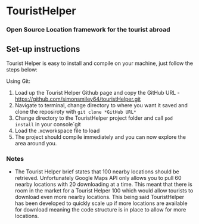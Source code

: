# TouristHelper
### Open Source Location framework for the tourist abroad

## Set-up instructions

Tourist Helper is easy to install and compile on your machine, just follow the steps below:

Using Git:

1. Load up the Tourist Helper Github page and copy the GitHub URL - https://github.com/simonsmiley64/touristHelper.git
2. Navigate to terminal, change directory to where you want it saved and clone the reposiroty with `git clone *GitHub URL*`
3. Change directory to the TouristHelper project folder and call `pod install` in your console`git
4. Load the .xcworkspace file to load
5. The project should compile immediately and you can now explore the area around you.



### Notes

- The Tourist Helper brief states that 100 nearby locations should be retrieved. Unfortunately Google Maps API only allows you to pull 60 nearby locations with 20 downloading at a time. This meant that there is room in the market for a Tourist Helper 100 which would allow tourists to download even more nearby locations. This being said TouristHelper has been developed to quickly scale up if more locations are available for download meaning the code structure is in place to allow for more locations.

